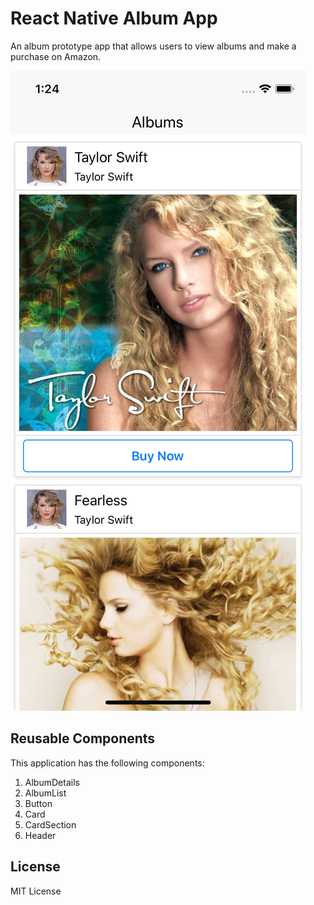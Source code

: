 # React Native Album App

An album prototype app that allows users to view albums and make a purchase on Amazon.

![alt text](./Albums.png "Album App")

## Reusable Components

This application has the following components:

1. AlbumDetails
2. AlbumList
3. Button
4. Card
5. CardSection
6. Header

## License

MIT License 